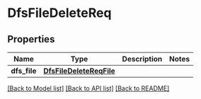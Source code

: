 # DfsFileDeleteReq

## Properties
Name | Type | Description | Notes
------------ | ------------- | ------------- | -------------
**dfs_file** | [**DfsFileDeleteReqFile**](DfsFileDeleteReqFile.md) |  | 

[[Back to Model list]](../README.md#documentation-for-models) [[Back to API list]](../README.md#documentation-for-api-endpoints) [[Back to README]](../README.md)


